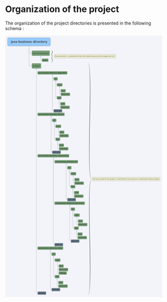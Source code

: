 # Organization of the project

The organization of the project directories is presented in the following schema :

![organization of the directories](assets/project-directories-organization.png)
